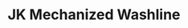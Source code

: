---
title: "JK Mechanized Washline"
url: /rangreth-budgam/jk-mechanized-washline/
shop: Wäscherei
---